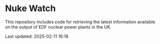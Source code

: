 # Nuke Watch

This repository includes code for retrieving the latest information available on the output of EDF nuclear power plants in the UK.

Last updated: 2025-02-11 16:18